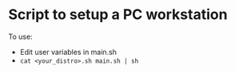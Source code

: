 # Script to setup a PC workstation

To use:
- Edit user variables in main.sh
- `cat <your_distro>.sh main.sh | sh`
